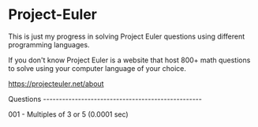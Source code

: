 # Project-Euler

This is just my progress in solving Project Euler questions using different programming languages.

If you don't know Project Euler is a website that host 800+ math questions to solve using your computer language of your choice. 

https://projecteuler.net/about

Questions --------------------------------------------------

001 - Multiples of 3 or 5 (0.0001 sec)
